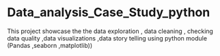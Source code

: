# Data_analysis_Case_Study_python
This project showcase the the data exploration , data cleaning , checking data quality ,data visualizations ,data story telling  using python module (Pandas ,seaborn ,matplotlib))
